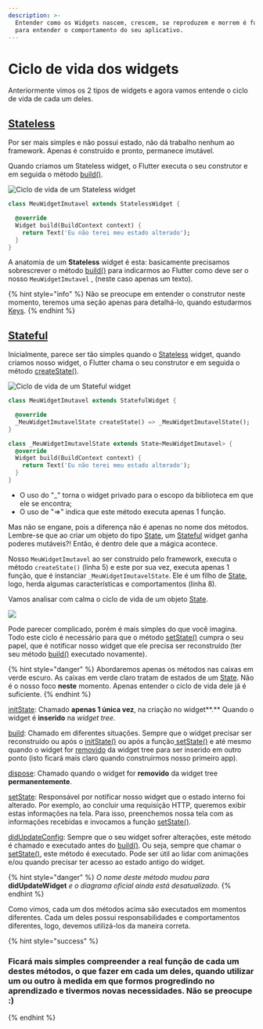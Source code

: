 ```yaml
---
description: >-
  Entender como os Widgets nascem, crescem, se reproduzem e morrem é fundamental
  para entender o comportamento do seu aplicativo.
---
```


# Ciclo de vida dos widgets

Anteriormente vimos os 2 tipos de widgets e agora vamos entende o ciclo de vida de cada um deles.

## [Stateless](https://api.flutter.dev/flutter/widgets/StatelessWidget-class.html)

Por ser mais simples e não possui estado, não dá trabalho nenhum ao framework. Apenas é construído e pronto, permanece imutável. 

Quando criamos um Stateless widget, o Flutter executa o seu construtor e em seguida o método [build\(\)](https://api.flutter.dev/flutter/widgets/StatelessWidget/build.html). 

![Ciclo de vida de um Stateless widget](../.gitbook/assets/stateless.png)

```dart
class MeuWidgetImutavel extends StatelessWidget {

  @override
  Widget build(BuildContext context) {
    return Text('Eu não terei meu estado alterado');
  }
}
```

A anatomia de um **Stateless** widget é esta: basicamente precisamos sobrescrever o método [build\(\)](https://api.flutter.dev/flutter/widgets/StatelessWidget/build.html) para indicarmos ao Flutter como deve ser o nosso `MeuWidgetImutavel` , \(neste caso apenas um texto\). 

{% hint style="info" %}
Não se preocupe em entender o construtor neste momento, teremos uma seção apenas para detalhá-lo, quando estudarmos [Keys](https://flutter.dev/docs/development/ui/widgets-intro#keys).
{% endhint %}

## [Stateful](https://api.flutter.dev/flutter/widgets/StatefulWidget-class.html)

Inicialmente, parece ser tão simples quando o [Stateless](https://api.flutter.dev/flutter/widgets/StatelessWidget-class.html) widget, quando criamos nosso widget, o Flutter chama o seu construtor e em seguida o método [createState\(\)](https://api.flutter.dev/flutter/widgets/StatefulWidget/createState.html). 

![Ciclo de vida de um Stateful widget](../.gitbook/assets/stateful.png)

```dart
class MeuWidgetImutavel extends StatefulWidget {

  @override
  _MeuWidgetImutavelState createState() => _MeuWidgetImutavelState();
}

class _MeuWidgetImutavelState extends State<MeuWidgetImutavel> {
  @override
  Widget build(BuildContext context) {
    return Text('Eu não terei meu estado alterado');
  }
}
```

* O uso do "\_" torna o widget privado para o escopo da biblioteca em que ele se encontra;
* O uso de "=&gt;" indica que este método executa apenas 1 função.

Mas não se engane, pois a diferença não é apenas no nome dos métodos. Lembre-se que ao criar um objeto do tipo [State](https://api.flutter.dev/flutter/widgets/State-class.html), um [Stateful](https://api.flutter.dev/flutter/widgets/StatefulWidget-class.html) widget ganha poderes mutáveis?! Então, é dentro dele que a mágica acontece.

Nosso `MeuWidgetImutavel` ao ser construído pelo framework, executa o método `createState()`  \(linha 5\) e este por sua vez, executa apenas 1 função, que é instanciar  `_MeuWidgetImutavelState`. Ele é um filho de [State](https://api.flutter.dev/flutter/widgets/State-class.html), logo, herda algumas características e comportamentos \(linha 8\).

Vamos analisar com calma o ciclo de vida de um objeto [State](https://api.flutter.dev/flutter/widgets/State-class.html).

![](../.gitbook/assets/state.png)

Pode parecer complicado, porém é mais simples do que você imagina. Todo este ciclo é necessário para que o método [setState\(\)](https://api.flutter.dev/flutter/widgets/State/setState.html) cumpra o seu papel, que é notificar nosso widget que ele precisa ser reconstruído \(ter seu método [build\(\)](https://api.flutter.dev/flutter/widgets/State/build.html) executado novamente\).

{% hint style="danger" %}
Abordaremos apenas os métodos nas caixas em verde escuro. As caixas em verde claro tratam de estados de um [State](https://api.flutter.dev/flutter/widgets/State-class.html). Não é o nosso foco **neste** momento. Apenas entender o ciclo de vida dele já é suficiente. 
{% endhint %}

[initState](https://api.flutter.dev/flutter/widgets/State/initState.html): Chamado **apenas 1 única vez**, na criação no widget**.** Quando o widget é **inserido** na _widget tree_.

[build](https://api.flutter.dev/flutter/widgets/State/build.html): Chamado em diferentes situações. Sempre que o widget precisar ser reconstruído ou após o [initState\(\)](https://api.flutter.dev/flutter/widgets/State/initState.html) ou após a função[ setState\(\)](https://api.flutter.dev/flutter/widgets/State/setState.html) e até mesmo quando o widget for [removido](https://api.flutter.dev/flutter/widgets/State/deactivate.html) da widget tree para ser inserido em outro ponto \(isto ficará mais claro quando construirmos nosso primeiro app\).

[dispose](https://api.flutter.dev/flutter/widgets/State/dispose.html): Chamado quando o widget for **removido** da widget tree **permanentemente**. 

[setState](https://api.flutter.dev/flutter/widgets/State/setState.html): Responsável por notificar nosso widget que o estado interno foi alterado. Por exemplo, ao concluir uma requisição HTTP, queremos exibir estas informações na tela. Para isso, preenchemos nossa tela com as informações recebidas e invocamos a função [setState\(\)](https://api.flutter.dev/flutter/widgets/State/setState.html). 

[didUpdateConfig](https://api.flutter.dev/flutter/widgets/State/didUpdateWidget.html): Sempre que o seu widget sofrer alterações, este método é chamado e executado antes do [build\(\)](https://api.flutter.dev/flutter/widgets/State/build.html). Ou seja, sempre que chamar o [setState\(\)](https://api.flutter.dev/flutter/widgets/State/setState.html), este método é executado. Pode ser útil ao lidar com animações e/ou quando precisar ter acesso ao estado antigo do widget.

{% hint style="danger" %}
_O nome deste método mudou para_ **didUpdateWidget** _e o diagrama oficial ainda está desatualizado._
{% endhint %}

Como vimos, cada um dos métodos acima são executados em momentos diferentes. Cada um deles possui responsabilidades e comportamentos diferentes, logo, devemos utilizá-los da maneira correta.  

{% hint style="success" %}
### Ficará mais simples compreender a real função de cada um destes métodos, o que fazer em cada um deles, quando utilizar um ou outro à medida em que formos progredindo no aprendizado e tivermos novas necessidades. Não se preocupe :\)
{% endhint %}



